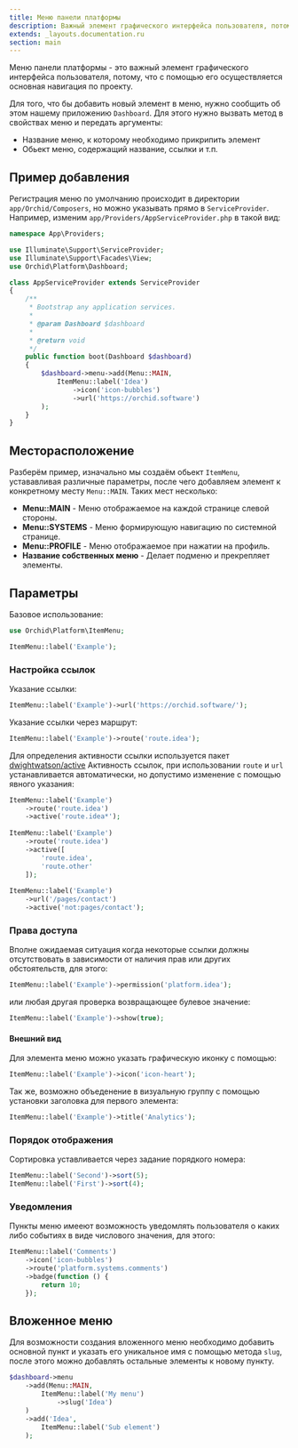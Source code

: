 ```yaml
---
title: Меню панели платформы
description: Важный элемент графического интерфейса пользователя, потому, что спомощью него осуществляется основаня навигация по проекту.
extends: _layouts.documentation.ru
section: main
---
```


Меню панели платформы - это важный элемент графического интерфейса пользователя, потому, что с помощью его осуществляется основная навигация по проекту.


Для того, что бы добавить новый элемент в меню, нужно сообщить об этом нашему приложению `Dashboard`.
Для этого нужно вызвать метод в свойствах меню и передать аргументы: 

* Название меню, к которому необходимо прикрипить элемент
* Обьект меню, содержащий название, ссылки и т.п.

## Пример добавления

Регистрация меню по умолчанию происходит в директории `app/Orchid/Composers`, но можно указывать прямо в `ServiceProvider`.
Например, изменим `app/Providers/AppServiceProvider.php` в такой вид:
	
```php
namespace App\Providers;

use Illuminate\Support\ServiceProvider;
use Illuminate\Support\Facades\View;
use Orchid\Platform\Dashboard;

class AppServiceProvider extends ServiceProvider
{
    /**
     * Bootstrap any application services.
     *
     * @param Dashboard $dashboard
     *
     * @return void
     */
    public function boot(Dashboard $dashboard)
    {
        $dashboard->menu->add(Menu::MAIN,
            ItemMenu::label('Idea')
                ->icon('icon-bubbles')
                ->url('https://orchid.software')
        );
    }
}
```

## Месторасположение

Разберём пример, изначально мы создаём обьект `ItemMenu`, устававливая различные параметры, после чего добавляем элемент к конкретному месту `Menu::MAIN`. Таких мест несколько:

- **Menu::MAIN** - Меню отображаемое на каждой странице слевой стороны.
- **Menu::SYSTEMS** - Меню формирующую навигацию по системной странице.
- **Menu::PROFILE** - Меню отображаемое при нажатии на профиль.
- **Название собственных меню** - Делает подменю и прекрепляет элементы.

## Параметры


Базовое использование:

```php
use Orchid\Platform\ItemMenu;

ItemMenu::label('Example');
```

### Настройка ссылок

Указание ссылки:

 ```php
ItemMenu::label('Example')->url('https://orchid.software/');
```
 
Указание ссылки через маршрут:
 ```php
ItemMenu::label('Example')->route('route.idea');
```


Для определения активности ссылки используется пакет [dwightwatson/active](https://github.com/dwightwatson/active)
Активность ссылок, при использовании `route` и `url` устанавливается автоматически,
но допустимо изменение с помощью явного указания:

```php
ItemMenu::label('Example')
    ->route('route.idea')
    ->active('route.idea*');
    
ItemMenu::label('Example')
    ->route('route.idea')
    ->active([
        'route.idea',
        'route.other'
    ]);
    
ItemMenu::label('Example')
    ->url('/pages/contact')
    ->active('not:pages/contact');
```

### Права доступа

Вполне ожидаемая ситуация когда некоторые ссылки должны отсутствовать
в зависимости от наличия прав или других обстоятельств, для этого:

 ```php
ItemMenu::label('Example')->permission('platform.idea');
```

или любая другая проверка возвращающее булевое значение:

 ```php
ItemMenu::label('Example')->show(true);
```

#### Внешний вид


Для элемента меню можно указать графическую иконку с помощью:

```php
ItemMenu::label('Example')->icon('icon-heart');
```

Так же, возможно объеденение в визуальную группу с помощью установки заголовка для первого элемента:

```php
ItemMenu::label('Example')->title('Analytics');
```

### Порядок отображения

Сортировка уставливается через задание порядкого номера:
 ```php
ItemMenu::label('Second')->sort(5);
ItemMenu::label('First')->sort(4);
```

### Уведомления

Пункты меню имееют возможность уведомлять пользователя о каких либо событиях в виде числового значения, для этого:

```php
ItemMenu::label('Comments')
    ->icon('icon-bubbles')
    ->route('platform.systems.comments')
    ->badge(function () {
        return 10;
    });
```

## Вложенное меню

Для возможности создания вложенного меню необходимо добавить основной пункт и указать его уникальное имя с помощью метода `slug`, после этого можно добавлять остальные элементы к новому пункту.


```php
$dashboard->menu
    ->add(Menu::MAIN,
        ItemMenu::label('My menu')
            ->slug('Idea')
    )
    ->add('Idea',
        ItemMenu::label('Sub element')
    );
```


